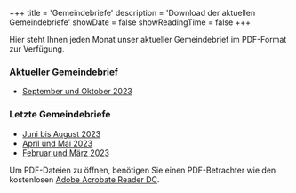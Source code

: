 +++
title = 'Gemeindebriefe'
description = 'Download der aktuellen Gemeindebriefe'
showDate = false
showReadingTime = false
+++

Hier steht Ihnen jeden Monat unser aktueller Gemeindebrief im PDF-Format zur Verfügung.

### Aktueller Gemeindebrief

* [September und Oktober 2023](/pdf/2023-09-online.pdf)

### Letzte Gemeindebriefe

* [Juni bis August 2023](/pdf/2023-06-online.pdf)
* [April und Mai 2023](/pdf/2023-04-online.pdf)
* [Februar und März 2023](/pdf/2023-02-online.pdf)

Um PDF-Dateien zu öffnen, benötigen Sie einen PDF-Betrachter wie den kostenlosen [Adobe Acrobate Reader DC](http://get.adobe.com/de/reader/).
